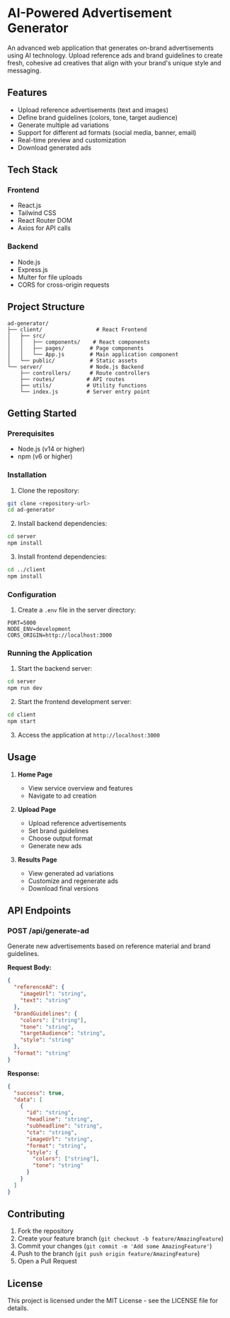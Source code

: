 # AI-Powered Advertisement Generator

An advanced web application that generates on-brand advertisements using AI technology. Upload reference ads and brand guidelines to create fresh, cohesive ad creatives that align with your brand's unique style and messaging.

## Features

- Upload reference advertisements (text and images)
- Define brand guidelines (colors, tone, target audience)
- Generate multiple ad variations
- Support for different ad formats (social media, banner, email)
- Real-time preview and customization
- Download generated ads

## Tech Stack

### Frontend
- React.js
- Tailwind CSS
- React Router DOM
- Axios for API calls

### Backend
- Node.js
- Express.js
- Multer for file uploads
- CORS for cross-origin requests

## Project Structure

```
ad-generator/
├── client/                 # React Frontend
│   ├── src/
│   │   ├── components/    # React components
│   │   ├── pages/        # Page components
│   │   └── App.js        # Main application component
│   └── public/           # Static assets
└── server/               # Node.js Backend
    ├── controllers/      # Route controllers
    ├── routes/          # API routes
    ├── utils/           # Utility functions
    └── index.js         # Server entry point
```

## Getting Started

### Prerequisites
- Node.js (v14 or higher)
- npm (v6 or higher)

### Installation

1. Clone the repository:
```bash
git clone <repository-url>
cd ad-generator
```

2. Install backend dependencies:
```bash
cd server
npm install
```

3. Install frontend dependencies:
```bash
cd ../client
npm install
```

### Configuration

1. Create a `.env` file in the server directory:
```env
PORT=5000
NODE_ENV=development
CORS_ORIGIN=http://localhost:3000
```

### Running the Application

1. Start the backend server:
```bash
cd server
npm run dev
```

2. Start the frontend development server:
```bash
cd client
npm start
```

3. Access the application at `http://localhost:3000`

## Usage

1. **Home Page**
   - View service overview and features
   - Navigate to ad creation

2. **Upload Page**
   - Upload reference advertisements
   - Set brand guidelines
   - Choose output format
   - Generate new ads

3. **Results Page**
   - View generated ad variations
   - Customize and regenerate ads
   - Download final versions

## API Endpoints

### POST /api/generate-ad
Generate new advertisements based on reference material and brand guidelines.

**Request Body:**
```json
{
  "referenceAd": {
    "imageUrl": "string",
    "text": "string"
  },
  "brandGuidelines": {
    "colors": ["string"],
    "tone": "string",
    "targetAudience": "string",
    "style": "string"
  },
  "format": "string"
}
```

**Response:**
```json
{
  "success": true,
  "data": [
    {
      "id": "string",
      "headline": "string",
      "subheadline": "string",
      "cta": "string",
      "imageUrl": "string",
      "format": "string",
      "style": {
        "colors": ["string"],
        "tone": "string"
      }
    }
  ]
}
```

## Contributing

1. Fork the repository
2. Create your feature branch (`git checkout -b feature/AmazingFeature`)
3. Commit your changes (`git commit -m 'Add some AmazingFeature'`)
4. Push to the branch (`git push origin feature/AmazingFeature`)
5. Open a Pull Request

## License

This project is licensed under the MIT License - see the LICENSE file for details.
